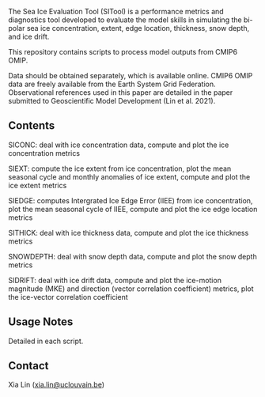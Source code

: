 The Sea Ice Evaluation Tool (SITool) is a performance metrics and diagnostics tool developed to evaluate the model skills in simulating the bi-polar sea ice concentration, extent, edge location, thickness, snow depth, and ice drift.

This repository contains scripts to process model outputs from CMIP6 OMIP. 

Data should be obtained separately, which is available online. CMIP6 OMIP data are freely available from the Earth System Grid Federation. Observational references used in this paper are detailed in the paper submitted to Geoscientific Model Development (Lin et al. 2021).

Contents
---------
SICONC:    deal with ice concentration data, compute and plot the ice concentration metrics

SIEXT:     compute the ice extent from ice concentration, plot the mean seasonal cycle and monthly anomalies of ice extent, compute and plot the ice extent metrics

SIEDGE:    computes Intergrated Ice Edge Error (IIEE) from ice concentration, plot the mean seasonal cycle of IIEE, compute and plot the ice edge location metrics

SITHICK:   deal with ice thickness data, compute and plot the ice thickness metrics

SNOWDEPTH: deal with snow depth data, compute and plot the snow depth metrics

SIDRIFT:   deal with ice drift data, compute and plot the ice-motion magnitude (MKE) and direction (vector correlation coefficient) metrics, plot the ice-vector correlation coefficient

Usage Notes
----------
Detailed in each script.

Contact
--------
Xia Lin (xia.lin@uclouvain.be)

